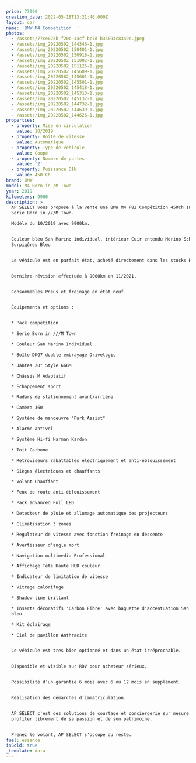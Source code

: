 ```yaml
---
price: 77990
creation_date: 2022-05-18T13:21:46.000Z
layout: car
name: 'BMW M4 Competition  '
photos:
  - /assets/77ce025b-f20c-44cf-bc7d-b33094c8349c.jpeg
  - /assets/img_20220502_144346-1.jpg
  - /assets/img_20220502_150401-1.jpg
  - /assets/img_20220502_150918-1.jpg
  - /assets/img_20220502_151002-1.jpg
  - /assets/img_20220502_151125-1.jpg
  - /assets/img_20220502_145609-1.jpg
  - /assets/img_20220502_145601-1.jpg
  - /assets/img_20220502_145501-1.jpg
  - /assets/img_20220502_145418-1.jpg
  - /assets/img_20220502_145313-1.jpg
  - /assets/img_20220502_145137-1.jpg
  - /assets/img_20220502_144732-1.jpg
  - /assets/img_20220502_144639-1.jpg
  - /assets/img_20220502_144626-1.jpg
properties:
  - property: Mise en circulation
    value: 10/2019
  - property: Boîte de vitesse
    value: Automatique
  - property: Type de véhicule
    value: Coupé
  - property: Nombre de portes
    value: '2'
  - property: Puissance DIN
    value: 450 Ch
brand: BMW
model: M4 Born in /M Town
year: 2019
kilometers: 9900
description: >
  AP SELECT vous propose à la vente une BMW M4 F82 Compétition 450ch Individual
  Serie Born in ///M Town.

  Modèle du 10/2019 avec 9900km.


  Couleur bleu San Marino individual, intérieur Cuir entendu Merino Schwarz /
  Surpiqûres Bleu


  Le véhicule est en parfait état, acheté directement dans les stocks BMW AG.


  Dernière révision effectuée à 9000km en 11/2021.


  Consommables Pneus et freinage en état neuf.


  Équipements et options :


  * Pack compétition

  * Serie Born in ///M Town

  * Couleur San Marino Individual

  * Boîte DKG7 double embrayage Drivelogic

  * Jantes 20" Style 666M

  * Châssis M Adaptatif

  * Échappement sport

  * Radars de stationnement avant/arrière

  * Caméra 360

  * Système de manoeuvre "Park Assist"

  * Alarme antivol

  * Système Hi-fi Harman Kardon

  * Toit Carbone

  * Retroviseurs rabattables electriquement et anti-éblouissement

  * Sièges électriques et chauffants

  * Volant Chauffant

  * Feux de route anti-éblouissement

  * Pack advanced Full LED

  * Detecteur de pluie et allumage automatique des projecteurs

  * Climatisation 3 zones

  * Regulateur de vitesse avec fonction freinage en descente

  * Avertisseur d'angle mort

  * Navigation multimedia Professional

  * Affichage Tête Haute HUD couleur

  * Indicateur de limitation de vitesse

  * Vitrage calorifuge

  * Shadow line brillant

  * Inserts décoratifs 'Carbon Fibre' avec baguette d'accentuation San Marino
  bleu

  * Kit éclairage

  * Ciel de pavillon Anthracite


  Le véhicule est tres bien optionné et dans un état irréprochable.


  Disponible et visible sur RDV pour acheteur sérieux.


  Possibilité d’un garantie 6 mois avec 6 ou 12 mois en supplément.


  Réalisation des démarches d'immatriculation.


  AP SELECT c'est des solutions de courtage et conciergerie sur mesure pour
  profiter librement de sa passion et de son patrimoine.


  Prenez le volant, AP SELECT s'occupe du reste.
fuel: essence
isSold: true
_template: data
---
```



